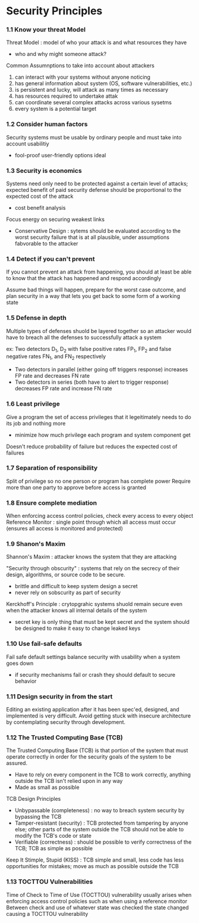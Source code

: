 # Security Principles
### 1.1 Know your threat Model 
Threat Model : model of who your attack is and what resources they have
- who and why might someone attack?

Common Assumnptions to take into account about attackers
1. can interact with your systems without anyone noticing
2. has general information about system (OS, software vulnerabilities, etc.)
3. is persistent and lucky, will attack as many times as necessary
4. has resources required to undertake attak
5. can coordinate several complex attacks across various sysetms
6. every system is a potential target

### 1.2 Consider human factors 
Security systems must be usable by ordinary people and must take into account usabilitiy 
- fool-proof user-friendly options ideal 

### 1.3 Security is economics
Systems need only need to be protected against a certain level of attacks; expected benefit of paid security defense should be proportional to the expected cost of the attack
- cost benefit analysis

Focus energy on securing weakest links
- Conservative Design : sytems should be evaluated according to the worst security failure that is at all plausible, under assumptions fabvorable to the attacker 

### 1.4 Detect if you can't prevent
If you cannot prevent an attack from happening, you should at least be able to know that the attack has happened and respond accordingly 

Assume bad things will happen, prepare for the worst case outcome, and plan security in a way that lets you get back to some form of a working state

### 1.5 Defense in depth
Multiple types of defenses shuold be layered together so an attacker would have to breach all the defenses to successfully attack a system

ex: Two detectors D<sub>1</sub>, D<sub>2</sub> with false positive rates FP<sub>1</sub>, FP<sub>2</sub> and false negative rates FN<sub>1</sub>, and FN<sub>2</sub> respectively
- Two detectors in parallel (either going off triggers response) increases FP rate and decreases FN rate
- Two detectors in series (both have to alert to trigger response) decreases FP rate and increase FN rate

### 1.6 Least privilege 
Give a program the set of access privileges that it legeitimately needs to do its job and nothing more
- minimize how much privilege each program and system component get

Doesn't reduce probability of failure but reduces the expected cost of failures

### 1.7 Separation of responsibility 
Split of privilege so no one person or program has complete power
Require more than one party to approve before access is granted

### 1.8 Ensure complete mediation 
When enforcing access control policies, check every access to every object
Reference Monitor : single point through which all access must occur (ensures all access is monitored and protected)

### 1.9 Shanon's Maxim 
Shannon's Maxim : attacker knows the system that they are attacking

"Security through obscurity" : systems that rely on the secrecy of their design, algorithms, or source code to be secure. 
- brittle and difficult to keep system design a secret
- never rely on sobscurity as part of security

Kerckhoff's Principle : crytopgrahic systems shuold remain secure even when the attacker knows all internal details of the system
- secret key is only thing that must be kept secret and the system should be designed to make it easy to change leaked keys

### 1.10 Use fail-safe defaults 
Fail safe default settings balance security with usability when a system goes down
- if security mechanisms fail or crash they should default to secure behavior

### 1.11 Design security in from the start 
Editing an existing application after it has been spec'ed, designed, and implemented is very difficult. Avoid getting stuck with insecure architecture by contemplating security through development. 

### 1.12 The Trusted Computing Base (TCB) 
The Trusted Computing Base (TCB) is that portion of the system that must operate correctly in order for the security goals of the system to be assured. 
- Have to rely on every component in the TCB to work correctly, anything outside the TCB isn't relied upon in any way
- Made as small as possible

TCB Design Principles
- Unbypassable (completeness) : no way to breach system security by bypassing the TCB
- Tamper-resistant (security) : TCB protected from tampering by anyone else; other parts of the system outside the TCB should not be able to modify the TCB's code or state
- Verifiable (correctness) : should be possible to verify correctness of the TCB; TCB as simple as possible

Keep It Stimple, Stupid (KISS) : TCB simple and small, less code has less opportunities for mistakes; move as much as possible outside the TCB 

### 1.13 TOCTTOU Vulnerabilities 
Time of Check to Time of Use (TOCTTOU) vulnerability usually arises when enforcing access control policies such as when using a reference monitor
Between check and use of whatever state was checked the state changed causing a TOCTTOU vulnerability
